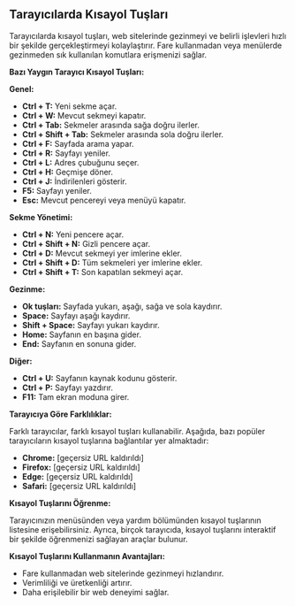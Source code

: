 ## Tarayıcılarda Kısayol Tuşları

Tarayıcılarda kısayol tuşları, web sitelerinde gezinmeyi ve belirli işlevleri hızlı bir şekilde gerçekleştirmeyi kolaylaştırır. Fare kullanmadan veya menülerde gezinmeden sık kullanılan komutlara erişmenizi sağlar.

**Bazı Yaygın Tarayıcı Kısayol Tuşları:**

**Genel:**

* **Ctrl + T:** Yeni sekme açar.
* **Ctrl + W:** Mevcut sekmeyi kapatır.
* **Ctrl + Tab:** Sekmeler arasında sağa doğru ilerler.
* **Ctrl + Shift + Tab:** Sekmeler arasında sola doğru ilerler.
* **Ctrl + F:** Sayfada arama yapar.
* **Ctrl + R:** Sayfayı yeniler.
* **Ctrl + L:** Adres çubuğunu seçer.
* **Ctrl + H:** Geçmişe döner.
* **Ctrl + J:** İndirilenleri gösterir.
* **F5:** Sayfayı yeniler.
* **Esc:** Mevcut pencereyi veya menüyü kapatır.

**Sekme Yönetimi:**

* **Ctrl + N:** Yeni pencere açar.
* **Ctrl + Shift + N:** Gizli pencere açar.
* **Ctrl + D:** Mevcut sekmeyi yer imlerine ekler.
* **Ctrl + Shift + D:** Tüm sekmeleri yer imlerine ekler.
* **Ctrl + Shift + T:** Son kapatılan sekmeyi açar.

**Gezinme:**

* **Ok tuşları:** Sayfada yukarı, aşağı, sağa ve sola kaydırır.
* **Space:** Sayfayı aşağı kaydırır.
* **Shift + Space:** Sayfayı yukarı kaydırır.
* **Home:** Sayfanın en başına gider.
* **End:** Sayfanın en sonuna gider.

**Diğer:**

* **Ctrl + U:** Sayfanın kaynak kodunu gösterir.
* **Ctrl + P:** Sayfayı yazdırır.
* **F11:** Tam ekran moduna girer.

**Tarayıcıya Göre Farklılıklar:**

Farklı tarayıcılar, farklı kısayol tuşları kullanabilir. Aşağıda, bazı popüler tarayıcıların kısayol tuşlarına bağlantılar yer almaktadır:

* **Chrome:** [geçersiz URL kaldırıldı]
* **Firefox:** [geçersiz URL kaldırıldı]
* **Edge:** [geçersiz URL kaldırıldı]
* **Safari:** [geçersiz URL kaldırıldı]

**Kısayol Tuşlarını Öğrenme:**

Tarayıcınızın menüsünden veya yardım bölümünden kısayol tuşlarının listesine erişebilirsiniz. Ayrıca, birçok tarayıcıda, kısayol tuşlarını interaktif bir şekilde öğrenmenizi sağlayan araçlar bulunur.

**Kısayol Tuşlarını Kullanmanın Avantajları:**

* Fare kullanmadan web sitelerinde gezinmeyi hızlandırır.
* Verimliliği ve üretkenliği artırır.
* Daha erişilebilir bir web deneyimi sağlar.
